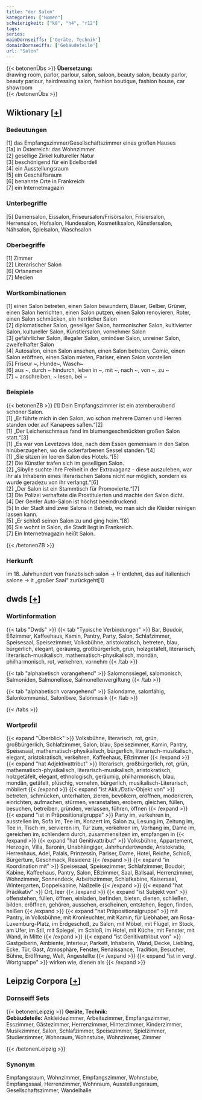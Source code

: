 ```yaml
---
title: "der Salon"
kategorien: ["Nomen"]
schwierigkeit: ["k8", "h4", "r12"]
tags:
series:
mainDornseiffs: ['Geräte, Technik']
domainDornseiffs: ['Gebäudeteile']
url: "Salon"
---
```


{{< betonenÜbs >}}
**Übersetzung:**  
drawing room, parlor, parlour, salon, saloon, beauty salon, beauty parlor, beauty parlour, hairdressing salon, fashion boutique, fashion house, car showroom  
{{< /betonenÜbs >}}

## Wiktionary [[+](https://de.wiktionary.org/wiki/Salon)]

### Bedeutungen
[1] das Empfangszimmer/Gesellschaftszimmer eines großen Hauses  
[1a] in Österreich: das Wohnzimmer  
[2] gesellige Zirkel kultureller Natur  
[3] beschönigend für ein Edelbordell  
[4] ein Ausstellungsraum  
[5] ein Geschäftsraum  
[6] benannte Orte in Frankreich  
[7] ein Internetmagazin  

### Unterbegriffe
[5] Damensalon, Eissalon, Friseursalon/Frisörsalon, Frisiersalon, Herrensalon, Hofsalon, Hundesalon, Kosmetiksalon, Künstlersalon, Nähsalon, Spielsalon, Waschsalon  

### Oberbegriffe
[1] Zimmer  
[2] Literarischer Salon  
[6] Ortsnamen  
[7] Medien  

### Wortkombinationen
[1] einen Salon betreten, einen Salon bewundern, Blauer, Gelber, Grüner, einen Salon herrichten, einen Salon putzen, einen Salon renovieren, Roter, einen Salon schmücken, ein herrlicher Salon  
[2] diplomatischer Salon, geselliger Salon, harmonischer Salon, kultivierter Salon, kultureller Salon, Künstlersalon, vornehmer Salon  
[3] gefährlicher Salon, illegaler Salon, ominöser Salon, unreiner Salon, zweifelhafter Salon  
[4] Autosalon, einen Salon ansehen, einen Salon betreten, Comic, einen Salon eröffnen, einen Salon mieten, Pariser, einen Salon vorstellen  
[5] Friseur ~, Hunde~, Wasch~  
[6] aus ~, durch ~ hindurch, leben in ~, mit ~, nach ~, von ~, zu ~  
[7] ~ anschreiben, ~ lesen, bei ~  

### Beispiele
{{< betonenZB >}}
[1] Dein Empfangszimmer ist ein atemberaubend schöner Salon.  
[1] „Er führte mich in den Salon, wo schon mehrere Damen und Herren standen oder auf Kanapees saßen.“[2]  
[1] „Der Leichenschmaus fand im blumengeschmückten großen Salon statt.“[3]  
[1] „Es war von Levetzovs Idee, nach dem Essen gemeinsam in den Salon hinüberzugehen, wo die ockerfarbenen Sessel standen.“[4]  
[1] „Sie sitzen im leeren Salon des Hotels.“[5]  
[2] Die Künstler trafen sich im geselligen Salon.  
[2] „Sibylle suchte ihre Freiheit in der Extravaganz - diese auszuleben, war ihr als Inhaberin eines literarischen Salons nicht nur möglich, sondern es wurde geradezu von ihr verlangt.“[6]  
[2] „Der Salon ist ein Stammtisch für Promovierte.“[7]  
[3] Die Polizei verhaftete die Prostituierten und machte den Salon dicht.  
[4] Der Genfer Auto-Salon ist höchst beeindruckend.  
[5] In der Stadt sind zwei Salons in Betrieb, wo man sich die Kleider reinigen lassen kann.  
[5] „Er schloß seinen Salon zu und ging heim.“[8]  
[6] Sie wohnt in Salon, die Stadt liegt in Frankreich.  
[7] Ein Internetmagazin heißt Salon.  

{{< /betonenZB >}}
### Herkunft
im 18. Jahrhundert von französisch salon → fr entlehnt, das auf italienisch salone → it „großer Saal“ zurückgeht[1]  



## dwds [[+](https://www.dwds.de/wb/Salon)]

### Wortinformation
{{< tabs "Dwds" >}}
{{< tab "Typische Verbindungen" >}}
Bar, Boudoir, Eßzimmer, Kaffeehaus, Kamin, Pantry, Party, Salon, Schlafzimmer, Speisesaal, Speisezimmer, Volksbühne, aristokratisch, betreten, blau, bürgerlich, elegant, geräumig, großbürgerlich, grün, holzgetäfelt, literarisch, literarisch-musikalisch, mathematisch-physikalisch, mondän, philharmonisch, rot, verkehren, vornehm
{{< /tab >}}

{{< tab "alphabetisch vorangehend" >}}
Salomonssiegel, salomonisch, Salmoniden, Salmonellose, Salmonellenvergiftung
{{< /tab >}}

{{< tab "alphabetisch vorangehend" >}}
Salondame, salonfähig, Salonkommunist, Salonlöwe, Salonmusik
{{< /tab >}}

{{< /tabs >}}

### Wortprofil
{{< expand "Überblick" >}} Volksbühne, literarisch, rot, grün, großbürgerlich, Schlafzimmer, Salon, blau, Speisezimmer, Kamin, Pantry, Speisesaal, mathematisch-physikalisch, bürgerlich, literarisch-musikalisch, elegant, aristokratisch, verkehren, Kaffeehaus, Eßzimmer {{< /expand >}}
{{< expand "hat Adjektivattribut" >}} literarisch, großbürgerlich, rot, grün, mathematisch-physikalisch, literarisch-musikalisch, aristokratisch, holzgetäfelt, elegant, ethnologisch, geräumig, philharmonisch, blau, mondän, getäfelt, plüschig, vornehm, bürgerlich, musikalisch-Literarisch, möbliert {{< /expand >}}
{{< expand "ist Akk./Dativ-Objekt von" >}} betreten, schmücken, unterhalten, zieren, bevölkern, eröffnen, moderieren, einrichten, aufmachen, stürmen, veranstalten, erobern, gleichen, füllen, besuchen, betreiben, gründen, verlassen, führen, öffnen {{< /expand >}}
{{< expand "ist in Präpositionalgruppe" >}} Party im, verkehren in, ausstellen im, Sofa im, Tee im, Konzert im, Salon zu, Lesung im, Zeitung im, Tee in, Tisch im, servieren im, Tür zum, verkehren im, Vorhang im, Dame im, gereichen im, schlendern durch, zusammensitzen im, empfangen in {{< /expand >}}
{{< expand "hat Genitivattribut" >}} Volksbühne, Appartement, Herzogin, Villa, Baronin, Unabhängiger, Jahrhundertwende, Aristokratie, Herrenhaus, Adel, Palais, Prinzessin, Pariser, Dame, Hotel, Reiche, Schloß, Bürgertum, Geschmack, Residenz {{< /expand >}}
{{< expand "in Koordination mit" >}} Speisesaal, Speisezimmer, Schlafzimmer, Boudoir, Kabine, Kaffeehaus, Pantry, Salon, Eßzimmer, Saal, Ballsaal, Herrenzimmer, Wohnzimmer, Sonnendeck, Arbeitszimmer, Schlafkabine, Kaisersaal, Wintergarten, Doppelkabine, Naßzelle {{< /expand >}}
{{< expand "hat Prädikativ" >}} Ort, leer {{< /expand >}}
{{< expand "ist Subjekt von" >}} offenstehen, füllen, öffnen, einladen, befinden, bieten, dienen, schließen, bilden, eröffnen, gehören, aussehen, erscheinen, entstehen, liegen, finden, heißen {{< /expand >}}
{{< expand "hat Präpositionalgruppe" >}} mit Pantry, in Volksbühne, mit Kronleuchter, mit Kamin, für Liebhaber, am Rosa-Luxemburg-Platz, im Erdgeschoß, zu Salon, mit Möbel, mit Flügel, im Stock, am Ufer, im Stil, mit Spiegel, im Schloß, im Hotel, mit Küche, mit Fenster, mit Wand, in Mitte {{< /expand >}}
{{< expand "ist Genitivattribut von" >}} Gastgeberin, Ambiente, Interieur, Parkett, Inhaberin, Wand, Decke, Liebling, Ecke, Tür, Gast, Atmosphäre, Fenster, Renaissance, Tradition, Besucher, Bühne, Eröffnung, Welt, Angestellte {{< /expand >}}
{{< expand "ist in vergl. Wortgruppe" >}} wirken wie, dienen als {{< /expand >}}

## Leipzig Corpora [[+](https://corpora.uni-leipzig.de/en/res?word=Salon&corpusId=deu_newscrawl-public_2018)]

### Dornseiff Sets
{{< betonenLeipzig >}}
**Geräte, Technik:**  
**Gebäudeteile:** Ankleidezimmer, Arbeitszimmer, Empfangszimmer, Esszimmer, Gästezimmer, Herrenzimmer, Hinterzimmer, Kinderzimmer, Musikzimmer, Salon, Schlafzimmer, Speisezimmer, Spielzimmer, Studierzimmer, Wohnraum, Wohnstube, Wohnzimmer, Zimmer  

{{< /betonenLeipzig >}}

### Synonym
Empfangsraum, Wohnzimmer, Empfangszimmer, Wohnstube, Empfangssaal, Herrenzimmer, Wohnraum, Ausstellungsraum, Gesellschaftszimmer, Wandelhalle

